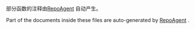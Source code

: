 部分函数的注释由[RepoAgent](https://github.com/OpenBMB/RepoAgent) 自动产生。

Part of the documents inside these files are auto-generated by [RepoAgent](https://github.com/OpenBMB/RepoAgent) .
